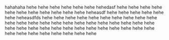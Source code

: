 hahahaha
hehe
hehe
hehe
hehe
hehe
hehe
hehedasf
hehe
hehe
hehe
hehe
hehe
hehe
hehe
hehe
hehe
hehe
hehe
heheasdf
hehe
hehe
hehe
hehe
hehe
hehe
heheasdfds
hehe
hehe
hehe
hehe
hehe
hehe
hehe
hehe
hehe
hehe
hehe
hehe
hehe
hehe
hehe
hehe
hehe
hehe
hehe
hehe
hehe
hehe
hehe
hehe
hehe
hehe
hehe
hehe
hehe
hehe
hehe
hehe
hehe
hehe
hehe
hehe
hehe
hehe
hehe
hehe
hehe
hehe
hehe
hehe

